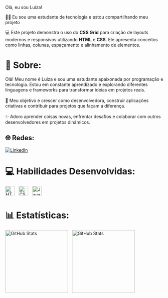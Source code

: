 Olá, eu sou Luiza!

👩‍🎓 Eu sou uma estudante de tecnologia e estou compartilhando meu projeto

💻 Este projeto demonstra o uso do **CSS Grid** para criação de layouts modernos e responsivos utilizando **HTML** e **CSS**. Ele apresenta conceitos como linhas, colunas, espaçamento e alinhamento de elementos.

# 💫 Sobre:
Olá! Meu nome é Luiza e sou uma estudante apaixonada por programação e tecnologia. Estou em constante aprendizado e explorando diferentes linguagens e frameworks para transformar ideias em projetos reais.<br><br>🚀 Meu objetivo é crescer como desenvolvedora, construir aplicações criativas e contribuir para projetos que façam a diferença.<br><br>✨ Adoro aprender coisas novas, enfrentar desafios e colaborar com outros desenvolvedores em projetos dinâmicos.


## 🌐 Redes:
[![LinkedIn](https://img.shields.io/badge/LinkedIn-%230077B5.svg?logo=linkedin&logoColor=white)](https://linkedin.com/in/luiza-benevides) 

# 💻 Habilidades Desenvolvidas:
<img 
    align="left" 
    alt="HTML"
    title="HTML" 
    width="30px" 
    style="padding-right: 10px;" 
    src="https://cdn.jsdelivr.net/gh/devicons/devicon@latest/icons/html5/html5-original.svg" 
/>
<img 
    align="left" 
    alt="CSS" 
    title="CSS"
    width="30px" 
    style="padding-right: 10px;" 
    src="https://cdn.jsdelivr.net/gh/devicons/devicon@latest/icons/css3/css3-original.svg" 
/>
<img 
    align="left" 
    alt="JavaScript" 
    title="JavaScript"
    width="30px" 
    style="padding-right: 10px;" 
    src="https://cdn.jsdelivr.net/gh/devicons/devicon@latest/icons/javascript/javascript-original.svg" 
/>
<br/>
<br/>
# 📊 Estatísticas:
<img 
    align="left" 
    alt="GitHub Stats" 
    height="200" 
    style="padding-right: 10px;" 
    src="https://github-readme-stats.vercel.app/api?username=luiiiq&show_icons=true&theme=radical&locale=pt-br"
/>
<img 
    align="left" 
    alt="GitHub Stats" 
    height="200" 
    style="padding-right: 10px;" 
    src="https://github-readme-stats.vercel.app/api/top-langs/?username=luiiiq&theme=radical&custom_title=Tecnologias"
/>
<!-- Proudly created with GPRM ( https://gprm.itsvg.in ) -->

